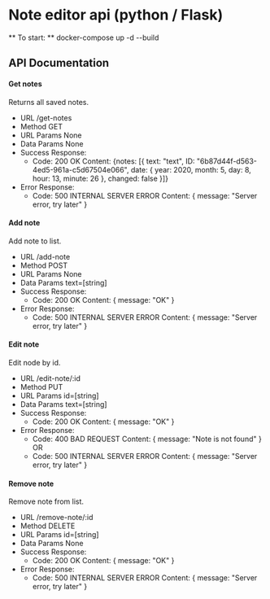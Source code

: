 # Note editor api (python / Flask)

** To start: **
docker-compose up -d --build

## API Documentation

#### Get notes

Returns all saved notes.

- URL
  /get-notes
- Method
  GET
- URL Params
  None
- Data Params
  None
- Success Response:
  - Code: 200 OK
    Content: {notes: [{
    text: "text",
    ID: "6b87d44f-d563-4ed5-961a-c5d67504e066",
    date: {
    year: 2020,
    month: 5,
    day: 8,
    hour: 13,
    minute: 26
    },
    changed: false
    }]}
- Error Response:
  - Code: 500 INTERNAL SERVER ERROR
    Content: { message: "Server error, try later" }

#### Add note

Add note to list.

- URL
  /add-note
- Method
  POST
- URL Params
  None
- Data Params
  text=[string]
- Success Response:
  - Code: 200 OK
    Content: { message: "OK" }
- Error Response:
  - Code: 500 INTERNAL SERVER ERROR
    Content: { message: "Server error, try later" }

#### Edit note

Edit node by id.

- URL
  /edit-note/:id
- Method
  PUT
- URL Params
  id=[string]
- Data Params
  text=[string]
- Success Response:
  - Code: 200 OK
    Content: { message: "OK" }
- Error Response:
  - Code: 400 BAD REQUEST
    Content: { message: "Note is not found" }
    OR
  - Code: 500 INTERNAL SERVER ERROR
    Content: { message: "Server error, try later" }

#### Remove note

Remove note from list.

- URL
  /remove-note/:id
- Method
  DELETE
- URL Params
  id=[string]
- Data Params
  None
- Success Response:
  - Code: 200 OK
    Content: { message: "OK" }
- Error Response:
  - Code: 500 INTERNAL SERVER ERROR
    Content: { message: "Server error, try later" }
